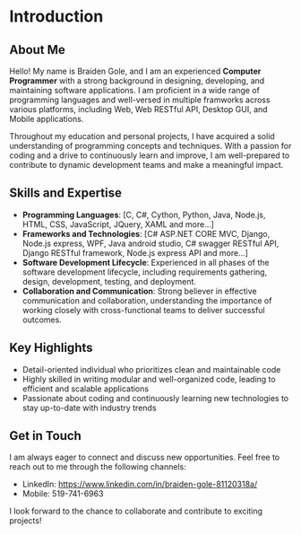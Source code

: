 # Introduction

## About Me

Hello! My name is Braiden Gole, and I am an experienced **Computer Programmer** with a strong background in designing, developing, and maintaining software applications. I am proficient in a wide range of programming languages and well-versed in multiple framworks across various platforms, including Web, Web RESTful API, Desktop GUI, and Mobile applications.

Throughout my education and personal projects, I have acquired a solid understanding of programming concepts and techniques. With a passion for coding and a drive to continuously learn and improve, I am well-prepared to contribute to dynamic development teams and make a meaningful impact.

## Skills and Expertise

- **Programming Languages**: [C, C#, Cython, Python, Java, Node.js, HTML, CSS, JavaScript, JQuery, XAML and more...]
- **Frameworks and Technologies**: [C# ASP.NET CORE MVC, Django, Node.js express, WPF, Java android studio, C# swagger RESTful API, Django RESTful framework, Node.js express API and more...]
- **Software Development Lifecycle**: Experienced in all phases of the software development lifecycle, including requirements gathering, design, development, testing, and deployment.
- **Collaboration and Communication**: Strong believer in effective communication and collaboration, understanding the importance of working closely with cross-functional teams to deliver successful outcomes.

## Key Highlights

- Detail-oriented individual who prioritizes clean and maintainable code
- Highly skilled in writing modular and well-organized code, leading to efficient and scalable applications
- Passionate about coding and continuously learning new technologies to stay up-to-date with industry trends

## Get in Touch

I am always eager to connect and discuss new opportunities. Feel free to reach out to me through the following channels:

- LinkedIn: https://www.linkedin.com/in/braiden-gole-81120318a/
- Mobile: 519-741-6963

I look forward to the chance to collaborate and contribute to exciting projects!
